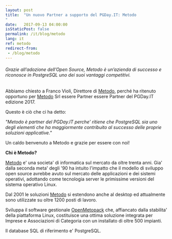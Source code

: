 ```yaml
---
layout: post
title:  "Un nuovo Partner a supporto del PGDay.IT: Metodo
"
date:   2017-09-13 04:00:00
isStaticPost: false
permalink: /it/blog/metodo
lang: it
ref: metodo
redirect-from:
 - /blog/metodo
---
```


<h6>Grazie all’adozione dell’Open Source, Metodo è un’azienda di successo e riconosce in PostgreSQL uno dei suoi vantaggi competitivi.</h6>

Abbiamo chiesto a Franco Violi, Direttore di [Metodo](http://www.metodo.net/metodo), perché ha ritenuto opportuno per [Metodo](http://www.metodo.net/metodo) Srl essere Partner
essere Partner del PGDay.IT edizione 2017. 

Questo è ciò che ci ha detto:

_"Metodo è partner del PGDay.IT perche' ritiene che PostgreSQL sia uno degli elementi che ha maggiormente contribuito al successo delle proprie soluzioni applicative."_

Un caldo benvenuto a Metodo e grazie per essere con noi!

**Chi è Metodo?**

[Metodo](http://www.metodo.net/metodo) e' una societa' di informatica sul mercato da oltre trenta anni. Gia' dalla seconda meta' degli '90 ha intuito l'impatto che il modello di 
sviluppo open source avrebbe avuto sul mercato delle applicazioni e dei sistemi operativi, adottando come tecnologia server le primissime versioni 
del sistema operativo Linux. 

Dal 2001 le soluzioni [Metodo](http://www.metodo.net/metodo) si estendono anche al desktop ed attualmente sono utilizzate su oltre 1200 posti di lavoro. 

Sviluppa il software gestionale [OpenMetopack](http://www.metodo.net/metodo/pagina-prodotti) che, affiancato dalla stabilita' della piattaforma Linux, costituisce una ottima soluzione integrata per 
Imprese e Associazioni di Categoria con un installato di oltre 500 impianti. 

Il database SQL di riferimento e' PostgreSQL.
